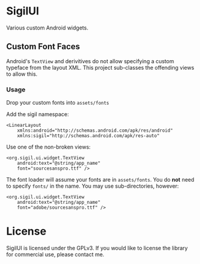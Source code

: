 # SigilUI

Various custom Android widgets.

## Custom Font Faces

Android's `TextView` and derivitives do not allow specifying a custom typeface from the layout XML.
This project sub-classes the offending views to allow this.

### Usage

Drop your custom fonts into `assets/fonts`

Add the sigil namespace:

```
<LinearLayout 
	xmlns:android="http://schemas.android.com/apk/res/android"
	xmlns:sigil="http://schemas.android.com/apk/res-auto"
```

Use one of the non-broken views:

```
<org.sigil.ui.widget.TextView
	android:text="@string/app_name"
	font="sourcesanspro.ttf" />
```

The font loader will assume your fonts are in `assets/fonts`. You do **not** need to specify
`fonts/` in the name. You may use sub-directories, however:

```
<org.sigil.ui.widget.TextView
	android:text="@string/app_name"
	font="adobe/sourcesanspro.ttf" />
```

# License

SigilUI is licensed under the GPLv3. If you would like to license the library for commercial use,
please contact me.
